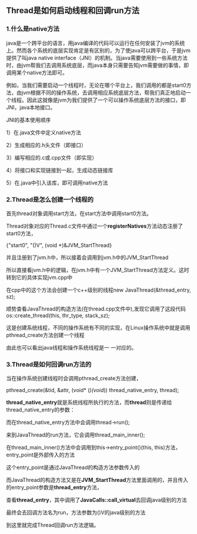 ## Thread是如何启动线程和回调run方法

### 1.什么是native方法

java是一个跨平台的语言，用java编译的代码可以运行在任何安装了jvm的系统上。然而各个系统的底层实现肯定是有区别的，为了使java可以跨平台，于是jvm提供了叫java native interface（JNI）的机制。当java需要使用到一些系统方法时，由jvm帮我们去调用系统底层，而java本身只需要告知jvm需要做的事情，即调用某个native方法即可。

例如，当我们需要启动一个线程时，无论在哪个平台上，我们调用的都是start0方法，由jvm根据不同的操作系统，去调用相应系统底层方法，帮我们真正地启动一个线程。因此这就像是jvm为我们提供了一个可以操作系统底层方法的接口，即JNI，java本地接口。

JNI的基本使用顺序

1）在.java文件中定义native方法

2）生成相应的.h头文件（即接口）

3）编写相应的.c或.cpp文件（即实现）

4）将接口和实现链接到一起，生成动态链接库

5）在.java中引入该库，即可调用native方法



### 2.Thread是怎么创建一个线程的

首先thread对象调用start方法，在start方法中调用start0方法。

Thread对象对应的Thread.c文件中通过一个**registerNatives**方法动态注册了start0方法，

{"start0",           "()V",        (void *)&JVM_StartThread}   

并且注册到了jvm.h中，所以接着会调用到jvm.h中的JVM_StartThread

所以直接看jvm.h中的逻辑，在jvm.h中有一个JVM_StartThread方法定义。这时转到它的具体实现jvm.cpp中

在cpp中的这个方法会创建一个c++级别的线程new JavaThread(&thread_entry, sz);

顺势查看JavaThread的构造方法(在thread.cpp文件中),发现它调用了这段代码os::create_thread(this, thr_type, stack_sz);

这是创建系统线程，不同的操作系统有不同的实现，在Linux操作系统中就是调用pthread_create方法创建一个线程

由此也可以看出java线程和操作系统线程是一 一对应的。

### 3.Thread是如何回调run方法的

当在操作系统创建线程时会调用pthread_create方法创建，

pthread_create(&tid, &attr, (void* (*)(void*)) thread_native_entry, thread);

**thread_native_entry**就是系统线程所执行的方法，而**thread**则是传递给thread_native_entry的参数：

而在thread_native_entry方法中会调用thread->run();

来到JavaThread的run方法，它会调用thread_main_inner();

在thread_main_inner()方法中会调用到this->entry_point()(this, this)方法，entry_point是外部传入的方法

这个entry_point是通过JavaThread的构造方法参数传入的

而JavaThread的构造方法又是在**JVM_StartThread**方法里面调用的，并且传入的entry_point参数是**thread_entry**方法，

查看**thread_entry**，其中调用了**JavaCalls::call_virtual**去回调java级别的方法

最终会去回调方法名为run，方法参数为()V的java级别的方法

到这里就完成Thread回调run方法逻辑。

